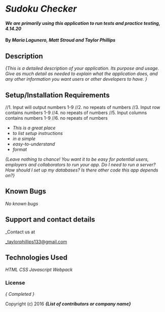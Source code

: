 # _Sudoku Checker_

#### _We are primarily using this application to run tests and practice testing, 4.14.20_

#### By _**Maria Lagunero, Matt Stroud and Taylor Phillips**_

## Description

_{This is a detailed description of your application. Its purpose and usage.  Give as much detail as needed to explain what the application does, and any other information you want users or other developers to have. }_

## Setup/Installation Requirements

//1. Input will output numbers 1-9
//2. no repeats of numbers
//3. Input row contains numbers 1-9
//4. no repeats of numbers
//5. Input columns contains numbers 1-9
//6. no repeats of numbers


* _This is a great place_
* _to list setup instructions_
* _in a simple_
* _easy-to-understand_
* _format_

_{Leave nothing to chance! You want it to be easy for potential users, employers and collaborators to run your app. Do I need to run a server? How should I set up my databases? Is there other code this app depends on?}_

## Known Bugs

_No known bugs_

## Support and contact details

_Contact us at 

_taylorphillips133@gmail.com

## Technologies Used

_HTML_
_CSS_
_Javascript_
_Webpack_

### License

*{ Completed }*

Copyright (c) 2016 **_{List of contributors or company name}_** 
